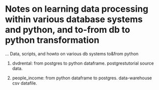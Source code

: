 # Notes on learning data processing within various database systems and python, and to-from db to python transformation

... Data, scripts, and howto on various db systems to&from python

1. dvdrental: from postgres to python dataframe. postgrestutorial source data.

2. people_income: from python dataframe to postgres. data-warehouse csv datafile.



